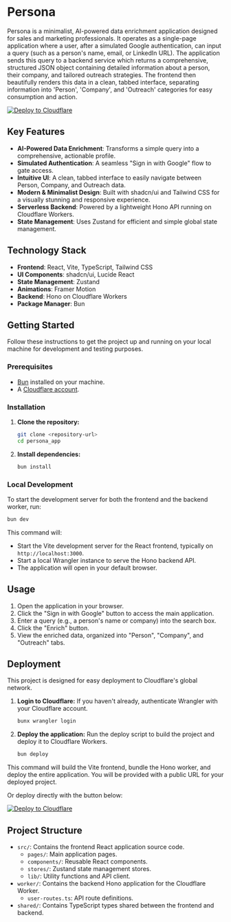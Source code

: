 # Persona

Persona is a minimalist, AI-powered data enrichment application designed for sales and marketing professionals. It operates as a single-page application where a user, after a simulated Google authentication, can input a query (such as a person's name, email, or LinkedIn URL). The application sends this query to a backend service which returns a comprehensive, structured JSON object containing detailed information about a person, their company, and tailored outreach strategies. The frontend then beautifully renders this data in a clean, tabbed interface, separating information into 'Person', 'Company', and 'Outreach' categories for easy consumption and action.

[![Deploy to Cloudflare](https://deploy.workers.cloudflare.com/button)](https://deploy.workers.cloudflare.com/?url=https://github.com/ramubotsplash/bsp-persona)

## Key Features

*   **AI-Powered Data Enrichment**: Transforms a simple query into a comprehensive, actionable profile.
*   **Simulated Authentication**: A seamless "Sign in with Google" flow to gate access.
*   **Intuitive UI**: A clean, tabbed interface to easily navigate between Person, Company, and Outreach data.
*   **Modern & Minimalist Design**: Built with shadcn/ui and Tailwind CSS for a visually stunning and responsive experience.
*   **Serverless Backend**: Powered by a lightweight Hono API running on Cloudflare Workers.
*   **State Management**: Uses Zustand for efficient and simple global state management.

## Technology Stack

*   **Frontend**: React, Vite, TypeScript, Tailwind CSS
*   **UI Components**: shadcn/ui, Lucide React
*   **State Management**: Zustand
*   **Animations**: Framer Motion
*   **Backend**: Hono on Cloudflare Workers
*   **Package Manager**: Bun

## Getting Started

Follow these instructions to get the project up and running on your local machine for development and testing purposes.

### Prerequisites

*   [Bun](https://bun.sh/) installed on your machine.
*   A [Cloudflare account](https://dash.cloudflare.com/sign-up).

### Installation

1.  **Clone the repository:**
    ```bash
    git clone <repository-url>
    cd persona_app
    ```

2.  **Install dependencies:**
    ```bash
    bun install
    ```

### Local Development

To start the development server for both the frontend and the backend worker, run:

```bash
bun dev
```

This command will:
*   Start the Vite development server for the React frontend, typically on `http://localhost:3000`.
*   Start a local Wrangler instance to serve the Hono backend API.
*   The application will open in your default browser.

## Usage

1.  Open the application in your browser.
2.  Click the "Sign in with Google" button to access the main application.
3.  Enter a query (e.g., a person's name or company) into the search box.
4.  Click the "Enrich" button.
5.  View the enriched data, organized into "Person", "Company", and "Outreach" tabs.

## Deployment

This project is designed for easy deployment to Cloudflare's global network.

1.  **Login to Cloudflare:**
    If you haven't already, authenticate Wrangler with your Cloudflare account.
    ```bash
    bunx wrangler login
    ```

2.  **Deploy the application:**
    Run the deploy script to build the project and deploy it to Cloudflare Workers.
    ```bash
    bun deploy
    ```

This command will build the Vite frontend, bundle the Hono worker, and deploy the entire application. You will be provided with a public URL for your deployed project.

Or deploy directly with the button below:

[![Deploy to Cloudflare](https://deploy.workers.cloudflare.com/button)](https://deploy.workers.cloudflare.com/?url=https://github.com/ramubotsplash/bsp-persona)

## Project Structure

*   `src/`: Contains the frontend React application source code.
    *   `pages/`: Main application pages.
    *   `components/`: Reusable React components.
    *   `stores/`: Zustand state management stores.
    *   `lib/`: Utility functions and API client.
*   `worker/`: Contains the backend Hono application for the Cloudflare Worker.
    *   `user-routes.ts`: API route definitions.
*   `shared/`: Contains TypeScript types shared between the frontend and backend.